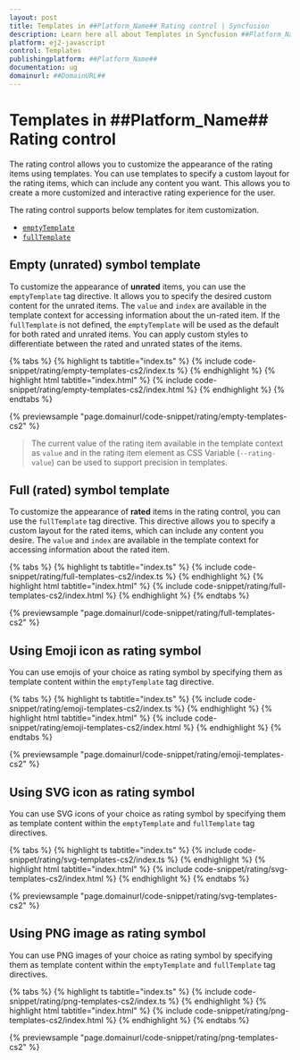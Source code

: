 ```yaml
---
layout: post
title: Templates in ##Platform_Name## Rating control | Syncfusion
description: Learn here all about Templates in Syncfusion ##Platform_Name## Rating control of Syncfusion Essential JS 2 and more.
platform: ej2-javascript
control: Templates 
publishingplatform: ##Platform_Name##
documentation: ug
domainurl: ##DomainURL##
---
```


# Templates in ##Platform_Name## Rating control

The rating control allows you to customize the appearance of the rating items using templates. You can use templates to specify a custom layout for the rating items, which can include any content you want. This allows you to create a more customized and interactive rating experience for the user.

The rating control supports below templates for item customization.

* [`emptyTemplate`](../api/rating#emptytemplate)
* [`fullTemplate`](../api/rating#fulltemplate)

## Empty (unrated) symbol template

To customize the appearance of **unrated** items, you can use the `emptyTemplate` tag directive. It allows you to specify the desired custom content for the unrated items. The `value` and `index` are available in the template context for accessing information about the un-rated item.
If the `fullTemplate` is not defined, the `emptyTemplate` will be used as the default for both rated and unrated items. You can apply custom styles to differentiate between the rated and unrated states of the items.

{% tabs %}
{% highlight ts tabtitle="index.ts" %}
{% include code-snippet/rating/empty-templates-cs2/index.ts %}
{% endhighlight %}
{% highlight html tabtitle="index.html" %}
{% include code-snippet/rating/empty-templates-cs2/index.html %}
{% endhighlight %}
{% endtabs %}
          
{% previewsample "page.domainurl/code-snippet/rating/empty-templates-cs2" %}

> The current value of the rating item available in the template context as `value` and in the rating item element as CSS Variable (`--rating-value`) can be used to support precision in templates.

## Full (rated) symbol template

To customize the appearance of **rated** items in the rating control, you can use the `fullTemplate` tag directive. This directive allows you to specify a custom layout for the rated items, which can include any content you desire. The `value` and `index` are available in the template context for accessing information about the rated item.

{% tabs %}
{% highlight ts tabtitle="index.ts" %}
{% include code-snippet/rating/full-templates-cs2/index.ts %}
{% endhighlight %}
{% highlight html tabtitle="index.html" %}
{% include code-snippet/rating/full-templates-cs2/index.html %}
{% endhighlight %}
{% endtabs %}
          
{% previewsample "page.domainurl/code-snippet/rating/full-templates-cs2" %}

## Using Emoji icon as rating symbol

You can use emojis of your choice as rating symbol by specifying them as template content within the `emptyTemplate` tag directive.

{% tabs %}
{% highlight ts tabtitle="index.ts" %}
{% include code-snippet/rating/emoji-templates-cs2/index.ts %}
{% endhighlight %}
{% highlight html tabtitle="index.html" %}
{% include code-snippet/rating/emoji-templates-cs2/index.html %}
{% endhighlight %}
{% endtabs %}
          
{% previewsample "page.domainurl/code-snippet/rating/emoji-templates-cs2" %}

## Using SVG icon as rating symbol

You can use SVG icons of your choice as rating symbol by specifying them as template content within the `emptyTemplate` and `fullTemplate` tag directives.

{% tabs %}
{% highlight ts tabtitle="index.ts" %}
{% include code-snippet/rating/svg-templates-cs2/index.ts %}
{% endhighlight %}
{% highlight html tabtitle="index.html" %}
{% include code-snippet/rating/svg-templates-cs2/index.html %}
{% endhighlight %}
{% endtabs %}
          
{% previewsample "page.domainurl/code-snippet/rating/svg-templates-cs2" %}

## Using PNG image as rating symbol

You can use PNG images of your choice as rating symbol by specifying them as template content within the `emptyTemplate` and `fullTemplate` tag directives.

{% tabs %}
{% highlight ts tabtitle="index.ts" %}
{% include code-snippet/rating/png-templates-cs2/index.ts %}
{% endhighlight %}
{% highlight html tabtitle="index.html" %}
{% include code-snippet/rating/png-templates-cs2/index.html %}
{% endhighlight %}
{% endtabs %}
          
{% previewsample "page.domainurl/code-snippet/rating/png-templates-cs2" %}
